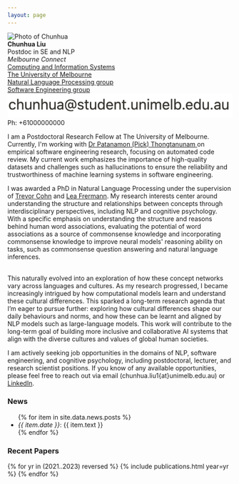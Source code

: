 ```yaml
---
layout: page
---
```

<div class="row">
    <div class="col-sm-3"><img src="{{ site.baseurl }}public/blcu16.JPG" alt="Photo of Chunhua"></div> 
    <div class="col-sm-9">
	  <div class="row">
	    <div class="col-sm-3">
	      <b>Chunhua Liu</b>
	      <br>Postdoc in SE and NLP
	      <address>
		Melbourne Connect
	      </address>
	    </div>
		<div class="col-sm-7">
		  <a href="http://www.cis.unimelb.edu.au">Computing and Information Systems</a><br/>
		  <a href="http://www.unimelb.edu.au">The University of Melbourne</a><br/>
		  <a href="http://uom-nlp.github.io/">Natural Language Processing group</a> <br/>
		  <a href="https://cis.unimelb.edu.au/research/computer-science/research/software-engineering">Software Engineering group</a>
		</div>
	  </div>
	  <div class="row">
	    <div class="col-sm-3">
	<script type="text/javascript"><!--
	document.write('<a href="' +
	'mailto:chunhua' +
	'liu1@uni' +
	'melb.edu' +
	'.au
">' +
	'<span class="glyphicon glyphicon-envelope"></span></a> Email');
	//-->
	</script>
	<noscript><IMG alt="E-mail" border=0 src="./email.png"></noscript>
	    </div>
	    <div class="col-sm-7"> Ph: +61000000000 </div>
	    </div>
	</div>
    </div>

<p class="message">
I am a Postdoctoral Research Fellow at The University of Melbourne. Currently, I'm working with 
<a href="https://patanamon.com/">Dr Patanamon (Pick) Thongtanunam </a> on empirical software engineering research, focusing on automated code review. My current work emphasizes the importance of high-quality datasets and challenges such as hallucinations to ensure the reliability and trustworthiness of machine learning systems in software engineering.
</p>

<p class="message">
I was awarded a PhD in Natural Language Processing under the supervision of <a href="https://people.eng.unimelb.edu.au/tcohn/">Trevor Cohn</a> and <a href="https://www.frermann.de//">Lea Frermann</a>. My research interests center around understanding the structure and relationships between concepts through interdisciplinary perspectives, including NLP and cognitive psychology. With a specific emphasis on understanding the structure and reasons behind human word associations, evaluating the potential of word associations as a source of commonsense knowledge and incorporating commonsense knowledge to improve neural models' reasoning ability on tasks, such as commonsense question answering and natural language inferences.  <br><br>

This naturally evolved into an exploration of how these concept networks vary across languages and cultures. As my research progressed, I became increasingly intrigued by how computational models learn and understand these cultural differences. This sparked a long-term research agenda that I’m eager to pursue further: exploring how cultural differences shape our daily behaviours and norms, and how these can be learnt and aligned by NLP models such as large-language models. This work will contribute to the long-term goal of building more inclusive and collaborative AI systems that align with the diverse cultures and values of global human societies.
</p>


<p class="message">
I am actively seeking job opportunities in the domains of NLP, software engineering, and cognitive psychology, including postdoctoral, lecturer, and research scientist positions. If you know of any available opportunities, please feel free to reach out via email (chunhua.liu1{at}unimelb.edu.au) or <a href="https://www.linkedin.com/in/chunhua-liu-977626177/">LinkedIn</a>. 
</p>

<h3>News</h3>
<ul>
{% for item in site.data.news.posts %}
  <li><i>{{ item.date }}</i>: {{ item.text }}</li>
{% endfor %}
</ul>

<h3>Recent Papers</h3>

{% for yr in (2021..2023) reversed %}
{% include publications.html year=yr %}
{% endfor %}
